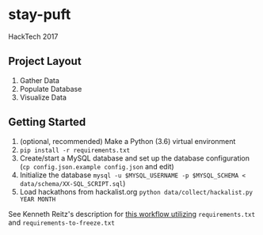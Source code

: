# stay-puft
HackTech 2017

## Project Layout
1. Gather Data
2. Populate Database
3. Visualize Data

## Getting Started
1. (optional, recommended) Make a Python (3.6) virtual environment
2. `pip install -r requirements.txt`
3. Create/start a MySQL database and set up the database configuration (`cp config.json.example config.json` and edit)
4. Initialize the database `mysql -u $MYSQL_USERNAME -p $MYSQL_SCHEMA < data/schema/XX-SQL_SCRIPT.sql`)
5. Load hackathons from hackalist.org `python data/collect/hackalist.py YEAR MONTH` 



See Kenneth Reitz's description for [this workflow utilizing](https://www.kennethreitz.org/essays/a-better-pip-workflow)
`requirements.txt` and `requirements-to-freeze.txt`
